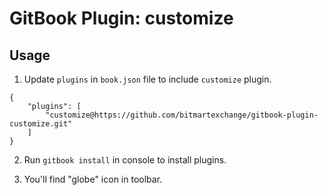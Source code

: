 GitBook Plugin: customize
===============================

## Usage

1. Update `plugins` in `book.json` file to include `customize` plugin.

```
{
    "plugins": [
        "customize@https://github.com/bitmartexchange/gitbook-plugin-customize.git"
    ]
}
```

2. Run `gitbook install` in console to install plugins.

3. You'll find "globe" icon in toolbar.
